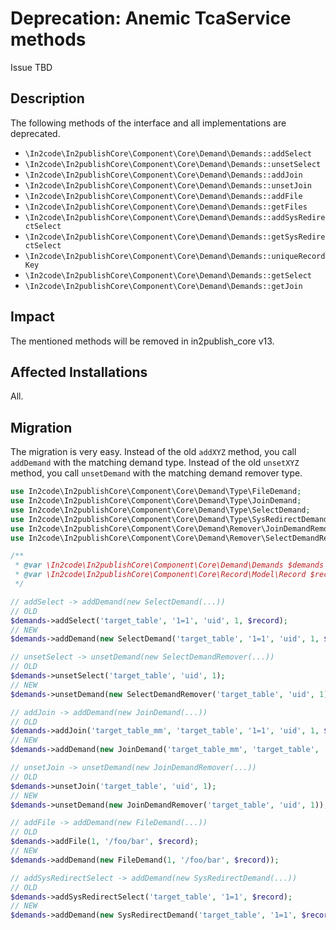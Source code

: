 # Deprecation: Anemic TcaService methods

Issue TBD

## Description

The following methods of the interface and all implementations are deprecated.

* `\In2code\In2publishCore\Component\Core\Demand\Demands::addSelect`
* `\In2code\In2publishCore\Component\Core\Demand\Demands::unsetSelect`
* `\In2code\In2publishCore\Component\Core\Demand\Demands::addJoin`
* `\In2code\In2publishCore\Component\Core\Demand\Demands::unsetJoin`
* `\In2code\In2publishCore\Component\Core\Demand\Demands::addFile`
* `\In2code\In2publishCore\Component\Core\Demand\Demands::getFiles`
* `\In2code\In2publishCore\Component\Core\Demand\Demands::addSysRedirectSelect`
* `\In2code\In2publishCore\Component\Core\Demand\Demands::getSysRedirectSelect`
* `\In2code\In2publishCore\Component\Core\Demand\Demands::uniqueRecordKey`
* `\In2code\In2publishCore\Component\Core\Demand\Demands::getSelect`
* `\In2code\In2publishCore\Component\Core\Demand\Demands::getJoin`

## Impact

The mentioned methods will be removed in in2publish_core v13.

## Affected Installations

All.

## Migration

The migration is very easy. Instead of the old `addXYZ` method, you call `addDemand` with the matching demand type.
Instead of the old `unsetXYZ` method, you call `unsetDemand` with the matching demand remover type.

```php
use In2code\In2publishCore\Component\Core\Demand\Type\FileDemand;
use In2code\In2publishCore\Component\Core\Demand\Type\JoinDemand;
use In2code\In2publishCore\Component\Core\Demand\Type\SelectDemand;
use In2code\In2publishCore\Component\Core\Demand\Type\SysRedirectDemand;
use In2code\In2publishCore\Component\Core\Demand\Remover\JoinDemandRemover;
use In2code\In2publishCore\Component\Core\Demand\Remover\SelectDemandRemover;

/**
 * @var \In2code\In2publishCore\Component\Core\Demand\Demands $demands
 * @var \In2code\In2publishCore\Component\Core\Record\Model\Record $record
 */

// addSelect -> addDemand(new SelectDemand(...))
// OLD
$demands->addSelect('target_table', '1=1', 'uid', 1, $record);
// NEW
$demands->addDemand(new SelectDemand('target_table', '1=1', 'uid', 1, $record));

// unsetSelect -> unsetDemand(new SelectDemandRemover(...))
// OLD
$demands->unsetSelect('target_table', 'uid', 1);
// NEW
$demands->unsetDemand(new SelectDemandRemover('target_table', 'uid', 1));

// addJoin -> addDemand(new JoinDemand(...))
// OLD
$demands->addJoin('target_table_mm', 'target_table', '1=1', 'uid', 1, $record);
// NEW
$demands->addDemand(new JoinDemand('target_table_mm', 'target_table', '1=1', 'uid', 1, $record));

// unsetJoin -> unsetDemand(new JoinDemandRemover(...))
// OLD
$demands->unsetJoin('target_table', 'uid', 1);
// NEW
$demands->unsetDemand(new JoinDemandRemover('target_table', 'uid', 1));

// addFile -> addDemand(new FileDemand(...))
// OLD
$demands->addFile(1, '/foo/bar', $record);
// NEW
$demands->addDemand(new FileDemand(1, '/foo/bar', $record));

// addSysRedirectSelect -> addDemand(new SysRedirectDemand(...))
// OLD
$demands->addSysRedirectSelect('target_table', '1=1', $record);
// NEW
$demands->addDemand(new SysRedirectDemand('target_table', '1=1', $record));
```

